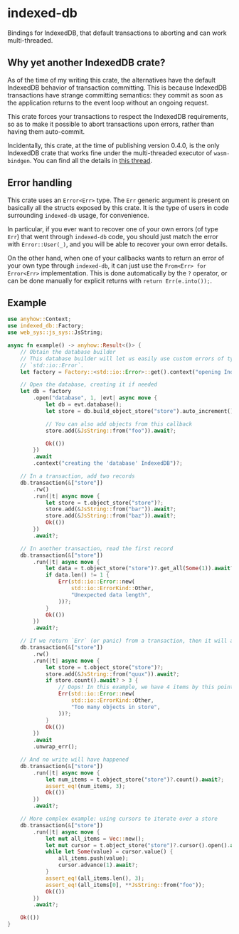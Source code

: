 # indexed-db

Bindings for IndexedDB, that default transactions to aborting and can work multi-threaded.

## Why yet another IndexedDB crate?

As of the time of my writing this crate, the alternatives have the default IndexedDB behavior of transaction committing. This is because IndexedDB transactions have strange committing semantics: they commit as soon as the application returns to the event loop without an ongoing request.

This crate forces your transactions to respect the IndexedDB requirements, so as to make it possible to abort transactions upon errors, rather than having them auto-commit.

Incidentally, this crate, at the time of publishing version 0.4.0, is the only IndexedDB crate that works fine under the multi-threaded executor of `wasm-bindgen`. You can find all the details in [this thread](https://github.com/rustwasm/wasm-bindgen/issues/3798).

## Error handling

This crate uses an `Error<Err>` type. The `Err` generic argument is present on basically all the structs exposed by this crate. It is the type of users in code surrounding `indexed-db` usage, for convenience.

In particular, if you ever want to recover one of your own errors (of type `Err`) that went through `indexed-db` code, you should just match the error with `Error::User(_)`, and you will be able to recover your own error details.

On the other hand, when one of your callbacks wants to return an error of your own type through `indexed-db`, it can just use the `From<Err> for Error<Err>` implementation. This is done automatically by the `?` operator, or can be done manually for explicit returns with `return Err(e.into());`.

## Example

```rust
use anyhow::Context;
use indexed_db::Factory;
use web_sys::js_sys::JsString;

async fn example() -> anyhow::Result<()> {
    // Obtain the database builder
    // This database builder will let us easily use custom errors of type
    // `std::io::Error`.
    let factory = Factory::<std::io::Error>::get().context("opening IndexedDB")?;

    // Open the database, creating it if needed
    let db = factory
        .open("database", 1, |evt| async move {
            let db = evt.database();
            let store = db.build_object_store("store").auto_increment().create()?;

            // You can also add objects from this callback
            store.add(&JsString::from("foo")).await?;

            Ok(())
        })
        .await
        .context("creating the 'database' IndexedDB")?;

    // In a transaction, add two records
    db.transaction(&["store"])
        .rw()
        .run(|t| async move {
            let store = t.object_store("store")?;
            store.add(&JsString::from("bar")).await?;
            store.add(&JsString::from("baz")).await?;
            Ok(())
        })
        .await?;

    // In another transaction, read the first record
    db.transaction(&["store"])
        .run(|t| async move {
            let data = t.object_store("store")?.get_all(Some(1)).await?;
            if data.len() != 1 {
                Err(std::io::Error::new(
                    std::io::ErrorKind::Other,
                    "Unexpected data length",
                ))?;
            }
            Ok(())
        })
        .await?;

    // If we return `Err` (or panic) from a transaction, then it will abort
    db.transaction(&["store"])
        .rw()
        .run(|t| async move {
            let store = t.object_store("store")?;
            store.add(&JsString::from("quux")).await?;
            if store.count().await? > 3 {
                // Oops! In this example, we have 4 items by this point
                Err(std::io::Error::new(
                    std::io::ErrorKind::Other,
                    "Too many objects in store",
                ))?;
            }
            Ok(())
        })
        .await
        .unwrap_err();

    // And no write will have happened
    db.transaction(&["store"])
        .run(|t| async move {
            let num_items = t.object_store("store")?.count().await?;
            assert_eq!(num_items, 3);
            Ok(())
        })
        .await?;

    // More complex example: using cursors to iterate over a store
    db.transaction(&["store"])
        .run(|t| async move {
            let mut all_items = Vec::new();
            let mut cursor = t.object_store("store")?.cursor().open().await?;
            while let Some(value) = cursor.value() {
                all_items.push(value);
                cursor.advance(1).await?;
            }
            assert_eq!(all_items.len(), 3);
            assert_eq!(all_items[0], **JsString::from("foo"));
            Ok(())
        })
        .await?;

    Ok(())
}
```
